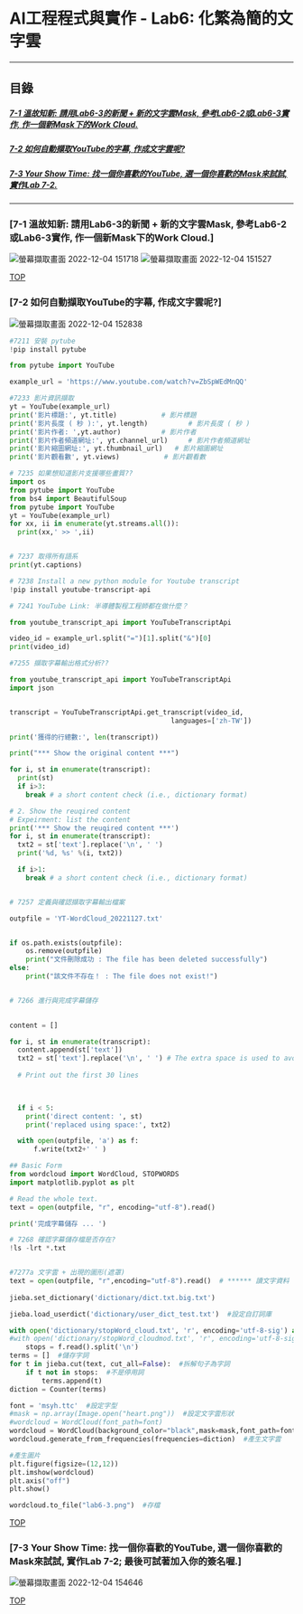 # AI工程程式與實作 - Lab6: 化繁為簡的文字雲

<a name="000"/>

---
## 目錄
##### [7-1 溫故知新: 請用Lab6-3的新聞 + 新的文字雲Mask, 參考Lab6-2或Lab6-3實作, 作一個新Mask下的Work Cloud.](#001)
##### [7-2 如何自動擷取YouTube的字幕, 作成文字雲呢?](#002)
##### [7-3 Your Show Time: 找一個你喜歡的YouTube, 選一個你喜歡的Mask來試試, 實作Lab 7-2.](#003)
---

<a name="001"/>

### [7-1 溫故知新: 請用Lab6-3的新聞 + 新的文字雲Mask, 參考Lab6-2或Lab6-3實作, 作一個新Mask下的Work Cloud.]
![螢幕擷取畫面 2022-12-04 151718](https://user-images.githubusercontent.com/89327055/205479122-7509ecdb-1840-4161-b96f-acce129fc84f.png)
![螢幕擷取畫面 2022-12-04 151527](https://user-images.githubusercontent.com/89327055/205479077-12c573d8-b725-4bf2-b3b6-fbd9b2c0b797.png)


[TOP](#000)

<a name="002"/>

### [7-2 如何自動擷取YouTube的字幕, 作成文字雲呢?]
![螢幕擷取畫面 2022-12-04 152838](https://user-images.githubusercontent.com/89327055/205479427-cb17c50f-e856-4cad-b645-3e083ad13f96.png)

````python
#7211 安裝 pytube
!pip install pytube

from pytube import YouTube

example_url = 'https://www.youtube.com/watch?v=ZbSpWEdMnQQ'

#7233 影片資訊擷取
yt = YouTube(example_url) 
print('影片標題:', yt.title)           # 影片標題
print('影片長度 ( 秒 ):', yt.length)          # 影片長度 ( 秒 )
print('影片作者: ',yt.author)          # 影片作者
print('影片作者頻道網址:', yt.channel_url)     # 影片作者頻道網址
print('影片縮圖網址:', yt.thumbnail_url)   # 影片縮圖網址
print('影片觀看數', yt.views)           # 影片觀看數

# 7235 如果想知道影片支援哪些畫質??
import os
from pytube import YouTube
from bs4 import BeautifulSoup
from pytube import YouTube
yt = YouTube(example_url)
for xx, ii in enumerate(yt.streams.all()):
  print(xx,' >> ',ii)


# 7237 取得所有語系
print(yt.captions)

# 7238 Install a new python module for Youtube transcript
!pip install youtube-transcript-api

# 7241 YouTube Link: 半導體製程工程師都在做什麼？

from youtube_transcript_api import YouTubeTranscriptApi

video_id = example_url.split("=")[1].split("&")[0]
print(video_id)

#7255 擷取字幕輸出格式分析??

from youtube_transcript_api import YouTubeTranscriptApi
import json 


transcript = YouTubeTranscriptApi.get_transcript(video_id,
										languages=['zh-TW'])

print('獲得的行總數:', len(transcript))

print("*** Show the original content ***")

for i, st in enumerate(transcript): 
  print(st)
  if i>3:
    break # a short content check (i.e., dictionary format)

# 2. Show the reuqired content
# Expeirment: list the content
print('*** Show the reuqired content ***')
for i, st in enumerate(transcript):
  txt2 = st['text'].replace('\n', ' ') 
  print('%d, %s' %(i, txt2))

  if i>1:
    break # a short content check (i.e., dictionary format)


# 7257 定義與確認擷取字幕輸出檔案

outpfile = 'YT-WordCloud_20221127.txt'


if os.path.exists(outpfile):
    os.remove(outpfile)
    print("文件刪除成功 : The file has been deleted successfully")
else:
    print("該文件不存在！ : The file does not exist!")


# 7266 進行與完成字幕儲存

    
content = []

for i, st in enumerate(transcript):
  content.append(st['text'])
  txt2 = st['text'].replace('\n', ' ') # The extra space is used to avoid incoorect new line.
  
  # Print out the first 30 lines
  


  if i < 5:  
    print('direct content: ', st)
    print('replaced using space:', txt2)

  with open(outpfile, 'a') as f:
      f.write(txt2+' ' )

## Basic Form
from wordcloud import WordCloud, STOPWORDS
import matplotlib.pyplot as plt

# Read the whole text.
text = open(outpfile, "r", encoding="utf-8").read()

print('完成字幕儲存 ... ')

# 7268 確認字幕儲存檔是否存在?
!ls -lrt *.txt


#7277a 文字雲 + 出現的圖形(遮罩)
text = open(outpfile, "r",encoding="utf-8").read()  # ****** 讀文字資料 ******
 
jieba.set_dictionary('dictionary/dict.txt.big.txt')

jieba.load_userdict('dictionary/user_dict_test.txt')  #設定自訂詞庫

with open('dictionary/stopWord_cloud.txt', 'r', encoding='utf-8-sig') as f:  #設定停用詞
#with open('dictionary/stopWord_cloudmod.txt', 'r', encoding='utf-8-sig') as f:  #設定停用詞
    stops = f.read().split('\n')   
terms = []  #儲存字詞
for t in jieba.cut(text, cut_all=False):  #拆解句子為字詞
    if t not in stops:  #不是停用詞
        terms.append(t)
diction = Counter(terms)

font = 'msyh.ttc'  #設定字型
#mask = np.array(Image.open("heart.png"))  #設定文字雲形狀 
#wordcloud = WordCloud(font_path=font) 
wordcloud = WordCloud(background_color="black",mask=mask,font_path=font)  #背景顏色預設黑色,改為白色 (white) 
wordcloud.generate_from_frequencies(frequencies=diction)  #產生文字雲

#產生圖片
plt.figure(figsize=(12,12))
plt.imshow(wordcloud)
plt.axis("off")
plt.show()

wordcloud.to_file("lab6-3.png")  #存檔

````



[TOP](#000)


<a name="003"/>

### [7-3 Your Show Time: 找一個你喜歡的YouTube, 選一個你喜歡的Mask來試試, 實作Lab 7-2; 最後可試著加入你的簽名喔.]
![螢幕擷取畫面 2022-12-04 154646](https://user-images.githubusercontent.com/89327055/205479983-bb8d5f9a-15ab-4339-a9a2-23965c906947.png)




[TOP](#000)

